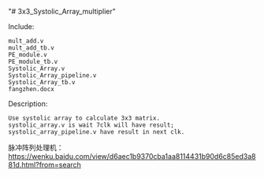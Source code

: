 "# 3x3_Systolic_Array_multiplier" 

Include:

	mult_add.v
	mult_add_tb.v
	PE_module.v
	PE_module_tb.v
	Systolic_Array.v
	Systolic_Array_pipeline.v
	Systolic_Array_tb.v
	fangzhen.docx


Description:

	Use systolic array to calculate 3x3 matrix.
	systolic_array.v is wait 7clk will have result;
	systolic_array_pipeline.v have result in next clk.
	
脉冲阵列处理机：https://wenku.baidu.com/view/d6aec1b9370cba1aa8114431b90d6c85ed3a881d.html?from=search
